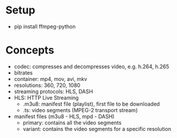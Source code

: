 # Setup
- pip install ffmpeg-python

# Concepts
- codec: compresses and decompresses video, e.g. h.264, h.265
- bitrates
- container: mp4, mov, avi, mkv
- resolutions: 360, 720, 1080
- streaming protocols: HLS, DASH
- HLS: HTTP Live Streaming
    - .m3u8: manifest file (playlist), first file to be downloaded
    - .ts: video segments (MPEG-2 transport stream)
- manifest files (m3u8 - HLS, mpd - DASH)
    - primary: contains all the video segments
    - variant: contains the video segments for a specific resolution